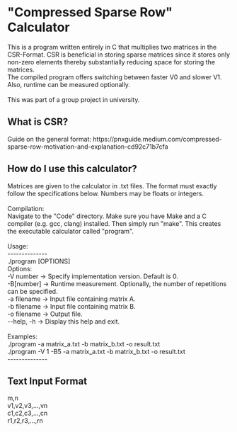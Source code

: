 <h1>"Compressed Sparse Row" Calculator</h1>
<p>
  This is a program written entirely in C that multiplies two matrices in the CSR-Format. CSR is beneficial in storing sparse matrices since it stores only non-zero elements thereby substantially reducing space for storing the matrices. <br>
  The compiled program offers switching between faster V0 and slower V1. Also, runtime can be measured optionally.
  <br><br>This was part of a group project in university.
</p>
<h2>What is CSR?</h2>
<p>Guide on the general format: https://pnxguide.medium.com/compressed-sparse-row-motivation-and-explanation-cd92c71b7cfa</p>
<h2>How do I use this calculator?</h2>
<p>
  Matrices are given to the calculator in .txt files. The format must exactly follow the specifications below. Numbers may be floats or integers. <br><br>
  Compilation: <br>
  Navigate to the "Code" directory. Make sure you have Make and a C compiler (e.g. gcc, clang) installed. Then simply run "make". This creates the executable calculator called "program". <br> <br>
  Usage: <br>
  -------------- <br>
  ./program [OPTIONS] <br>
  Options: <br>
  -V number -> Specify implementation version. Default is 0. <br>
  -B[number] -> Runtime measurement. Optionally, the number of repetitions can be specified. <br>
  -a filename -> Input file containing matrix A. <br>
  -b filename -> Input file containing matrix B. <br>
  -o filename -> Output file. <br>
  --help, -h   -> Display this help and exit. <br>
<br>
Examples: <br>
  ./program -a matrix_a.txt -b matrix_b.txt -o result.txt <br>
  ./program -V 1 -B5 -a matrix_a.txt -b matrix_b.txt -o result.txt <br>
  -------------- <br>
</p>
<h2>Text Input Format</h2>
<p>
  m,n <br>
  v1,v2,v3,...,vn <br>
  c1,c2,c3,...,cn <br>
  r1,r2,r3,...,rn <br>
</p>

